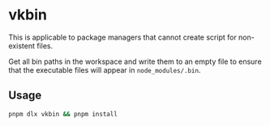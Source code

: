 # vkbin

This is applicable to package managers that cannot create script for non-existent files.

Get all bin paths in the workspace and write them to an empty file to ensure that the executable files will appear in `node_modules/.bin`.

## Usage

```sh
pnpm dlx vkbin && pnpm install
```
